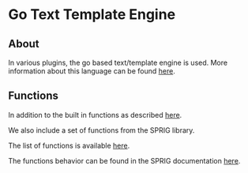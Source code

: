 # Go Text Template Engine

## About

In various plugins, the go based text/template engine is used. More information about this language can be found [here](https://pkg.go.dev/text/template).

## Functions

In addition to the built in functions as described [here](https://pkg.go.dev/text/template#hdr-Functions).

We also include a set of functions from the SPRIG library.

The list of functions is available [here](https://github.com/spiffe/spire/blob/main/pkg/common/agentpathtemplate/template.go#L11).

The functions behavior can be found in the SPRIG documentation [here](https://masterminds.github.io/sprig/).
